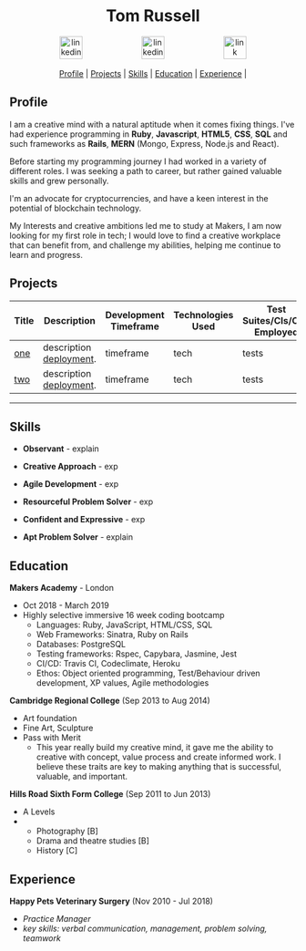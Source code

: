 <h1 align="center"> Tom Russell </h1>
<p align="center">
<a href="https://www.linkedin.com">
<img src="https://www.iconfinder.com/data/icons/free-social-icons/67/linkedin_circle_color-512.png" alt="linkedin" hspace="50" height="40" width="40"></a>
<a href="https://www.linkedin.com">
<img src="https://img.icons8.com/metro/420/link.png" alt="linkedin" hspace="50" height="40" width="40"></a>
<a href="www.google.com">
<img src="https://img.icons8.com/metro/420/link.png" alt="link" hspace="50" height="40" width="40"></a>
</p>
<div align="center"> 
  
[Profile](#profile) | 
[Projects](#projects) | 
[Skills](#skills) | 
[Education](#education) | 
[Experience](#experience) |

</div>

<a name="profile"></a>

## Profile
I am a creative mind with a natural aptitude when it comes fixing things.
I've had experience programming in **Ruby**, **Javascript**, **HTML5**, **CSS**, **SQL** and such frameworks as **Rails**, **MERN** (Mongo, Express, Node.js and React).

Before starting my programming journey I had worked in a variety of different roles. I was seeking a path to career, but rather gained valuable skills and grew personally.

I'm an advocate for cryptocurrencies, and have a keen interest in the potential of blockchain technology. 

My Interests and creative ambitions led me to study at Makers,
I am now looking for my first role in tech; I would love to find a creative workplace that can benefit from, and challenge my abilities, helping me continue to learn and progress.

<a name="projects"></a>
## Projects
| Title | Description | Development Timeframe | Technologies Used | Test Suites/CIs/CDs Employed |
|--|--|--|--|--|
|[one](https://github.com/) | description [deployment](https://warning-snek.surge.sh). | timeframe |tech | tests |
|[two](https://github.com/) | description [deployment](https://warning-snek.surge.sh). | timeframe |tech | tests |
----
<a name="skills"></a>
## Skills

* **Observant** - explain

* **Creative Approach** - exp

* **Agile Development** - exp

* **Resourceful Problem Solver** - exp

* **Confident and Expressive** - exp

* **Apt Problem Solver**  - explain

<a name="education"></a>
## Education

 **Makers Academy** - London
  * Oct 2018 - March 2019
  * Highly selective immersive 16 week coding bootcamp
    * Languages: Ruby, JavaScript, HTML/CSS, SQL
    * Web Frameworks: Sinatra, Ruby on Rails
    * Databases: PostgreSQL
    * Testing frameworks: Rspec, Capybara, Jasmine, Jest
    * CI/CD: Travis CI, Codeclimate, Heroku
    * Ethos: Object oriented programming, Test/Behaviour driven development, XP values, Agile methodologies

 **Cambridge Regional College** (Sep 2013 to Aug 2014)
*  Art foundation
* Fine Art, Sculpture
* Pass with Merit
  - This year really build my creative mind, it gave me the ability to creative with concept, value process and create informed work. I believe these traits are key to making anything that is successful, valuable, and important.

**Hills Road Sixth Form College** (Sep 2011 to Jun 2013)
- A Levels
- - Photography [B] 
  - Drama and theatre studies [B] 
  - History [C]
 
<a name="experience"></a>
## Experience
**Happy Pets Veterinary Surgery** (Nov 2010 - Jul 2018)
* *Practice Manager*
* *key skills: verbal communication, management, problem solving, teamwork*
